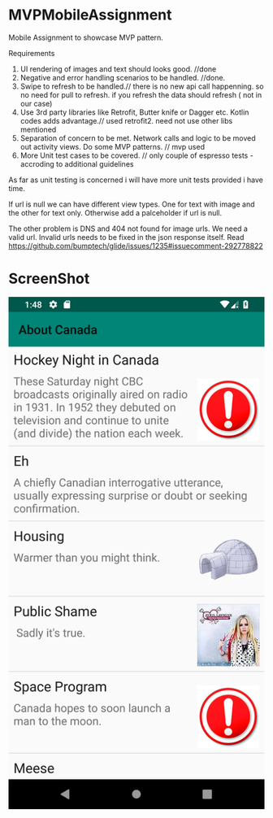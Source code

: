 # MVPMobileAssignment
Mobile Assignment to showcase MVP pattern.

Requirements

1. UI rendering of images and text should looks good. //done
2. Negative and error handling scenarios to be handled. //done. 
3. Swipe to refresh to be handled.// there is no new api call happenning. so no need for pull to refresh. if you refresh the data should refresh ( not in our case)
4. Use 3rd party libraries like Retrofit, Butter knife or Dagger etc. Kotlin codes adds advantage.// used retrofit2. need not use other libs mentioned
5. Separation of concern to be met. Network calls and logic to be moved out activity views. Do some MVP patterns. // mvp used
6. More Unit test cases to be covered. // only couple of espresso tests - accroding to additional guidelines

As far as unit testing is concerned i will have more unit tests provided i have time.

If url is null we can have different view types. One for text with image and the other for text only. Otherwise add a palceholder if url is null.

The other problem is DNS and 404 not found for image urls. We need a valid url. Invalid urls needs to be fixed in the json response itself. Read https://github.com/bumptech/glide/issues/1235#issuecomment-292778822

# ScreenShot

![Sample Screenshot](https://github.com/raghunandankavi2010/MVPMobileAssignment/blob/master/device-2018-10-06-134901.png)

